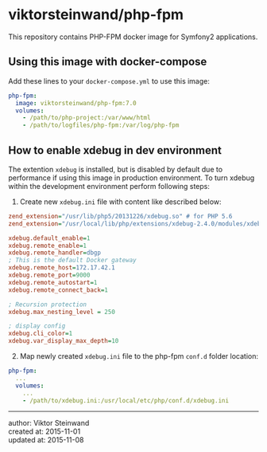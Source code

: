 # viktorsteinwand/php-fpm

This repository contains PHP-FPM docker image for Symfony2 applications.

## Using this image with docker-compose

Add these lines to your `docker-compose.yml` to use this image:  

```yml
php-fpm:
  image: viktorsteinwand/php-fpm:7.0
  volumes:
    - /path/to/php-project:/var/www/html
    - /path/to/logfiles/php-fpm:/var/log/php-fpm
```

## How to enable xdebug in dev environment

The extention `xdebug` is installed, but is disabled by default due to performance if using this image in production environment. To turn xdebug within the development environment perform following steps:  

1. Create new `xdebug.ini` file with content like described below:  

```ini
zend_extension="/usr/lib/php5/20131226/xdebug.so" # for PHP 5.6
zend_extension="/usr/local/lib/php/extensions/xdebug-2.4.0/modules/xdebug.so" # for PHP 7.0

xdebug.default_enable=1
xdebug.remote_enable=1
xdebug.remote_handler=dbgp
; This is the default Docker gateway
xdebug.remote_host=172.17.42.1
xdebug.remote_port=9000
xdebug.remote_autostart=1
xdebug.remote_connect_back=1

; Recursion protection
xdebug.max_nesting_level = 250

; display config
xdebug.cli_color=1
xdebug.var_display_max_depth=10

```

2. Map newly created `xdebug.ini` file to the php-fpm `conf.d` folder location:  

```yml
php-fpm:
  ...
  volumes:
    ...
    - /path/to/xdebug.ini:/usr/local/etc/php/conf.d/xdebug.ini
```

---
author: Viktor Steinwand  
created at: 2015-11-01  
updated at: 2015-11-08  
